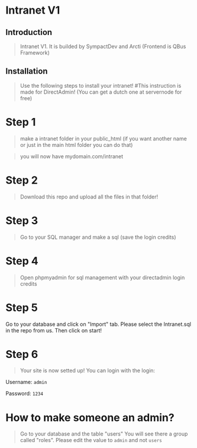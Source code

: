 # Intranet V1

## Introduction

> Intranet V1. It is builded by SympactDev and Arcti (Frontend is QBus Framework)



## Installation

> Use the following steps to install your intranet! 
#This instruction is made for DirectAdmin! (You can get a dutch one at servernode for free)

# Step 1
> make a intranet folder in your public_html (if you want another name or just in the main html folder you can do that)

>you will now have mydomain.com/intranet

# Step 2
> Download this repo and upload all the files in that folder!

# Step 3
> Go to your SQL manager and make a sql (save the login credits)

# Step 4
> Open phpmyadmin for sql management with your directadmin login credits

# Step 5
Go to your database and click on "Import" tab. Please select the Intranet.sql in the repo from us. Then click on start!

# Step 6
> Your site is now setted up!
> You can login with the login:

Username: `admin`

Password: `1234`

# How to make someone an admin?
> Go to your database and the table "users" You will see there a group called "roles". Please edit the value to `admin` and not `users`
